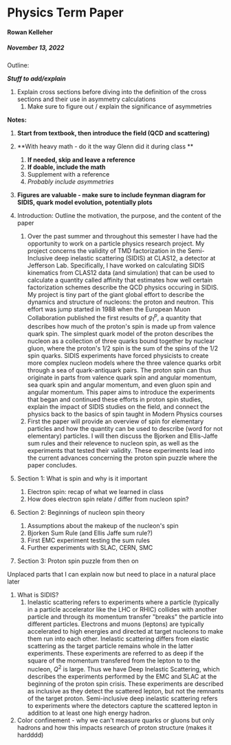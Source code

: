 # Physics Term Paper

#### Rowan Kelleher

##### November 13, 2022

Outline:

***Stuff to add/explain***

1. Explain cross sections before diving into the definition of the cross sections and their use in asymmetry calculations
   1. Make sure to figure out / explain the significance of asymmetries

**Notes:**

1. **Start from textbook, then introduce the field (QCD and scattering)**
2. **With heavy math - do it the way Glenn did it during class **
   1. **If needed, skip and leave a reference**
   2. **If doable, include the math**
   3. Supplement with a reference
   4. *Probably include asymmetries*
3. **Figures are valuable - make sure to include feynman diagram for SIDIS, quark model evolution, potentially plots**

1. Introduction: Outline the motivation, the purpose, and the content of the paper
   1. Over the past summer and throughout this semester I have had the opportunity to work on a particle physics research project. My project concerns the validity of TMD factorization in the Semi-Inclusive deep inelastic scattering  (SIDIS) at CLAS12, a detector at Jefferson Lab. Specifically, I have worked on calculating SIDIS kinematics from CLAS12 data (and simulation) that can be used to calculate a quantity called affinity that estimates how well certain factorization schemes describe the QCD physics occuring in SIDIS. My project is tiny part of the giant global effort to describe the dynamics and structure of nucleons: the proton and neutron. This effort was jump started in 1988 when the European Muon Collaboration published the first results of $g_1^p$, a quantity that describes how much of the proton's spin is made up from valence quark spin. The simplest quark model of the proton describes the nucleon as a collection of three quarks bound together by nuclear gluon, where the proton's 1/2 spin is the sum of the spins of the 1/2 spin quarks. SIDIS experiments have forced physicists to create more complex nucleon models where the three valence quarks orbit through a sea of quark-antiquark pairs. The proton spin can thus originate in parts from valence quark spin and angular momentum, sea quark spin and angular momentum, and even gluon spin and angular momentum. This paper aims to introduce the experiments that began and continued these efforts in proton spin studies, explain the impact of SIDIS studies on the field, and connect the physics back to the basics of spin taught in Modern Physics courses
   2. First the paper will provide an overview of spin for elementary particles and how the quantity can be used to describe (word for not elementary) particles. I will then discuss the Bjorken and Ellis-Jaffe sum rules and their relevence to nucleon spin, as well as the experiments that tested their validity. These experiments lead into the current advances concerning the proton spin puzzle where the paper concludes.

1. Section 1: What is spin and why is it important
   1. Electron spin: recap of what we learned in class
   2. How does electron spin relate / differ from nucleon spin?
2. Section 2: Beginnings of nucleon spin theory
   1. Assumptions about the makeup of the nucleon's spin
   2. Bjorken Sum Rule (and Ellis Jaffe sum rule?)
   3. First EMC experiment testing the sum rules
   4. Further experiments with SLAC, CERN, SMC
3. Section 3: Proton spin puzzle from then on

Unplaced parts that I can explain now but need to place in a natural place later

1. What is SIDIS?
   1. Inelastic scattering refers to experiments where a particle (typically in a particle accelerator like the LHC or RHIC) collides with another particle and through its momentum transfer "breaks" the particle into different particles. Electrons and muons (leptons) are typically accelerated to high energies and directed at target nucleons to make them run into each other. Inelastic scattering differs from elastic scattering as the target particle remains whole in the latter experiments. These experiments are referred to as deep if the square of the momentum transfered from the lepton to to the nucleon, $Q^2$ is large. Thus we have Deep Inelastic Scattering, which describes the experiments performed by the EMC and SLAC at the beginning of the proton spin crisis. These experiments are described as inclusive as they detect the scattered lepton, but not the remnants of the target proton. Semi-inclusive deep inelastic scattering refers to experiments where the detectors capture the scattered lepton in addition to at least one high energy hadron. 
2. Color confinement - why we can't measure quarks or gluons but only hadrons and how this impacts research of proton structure (makes it hardddd)
